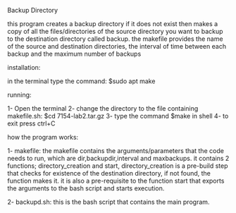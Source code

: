  Backup Directory
 
 this program creates a backup directory if it does not exist then makes a copy of all the files/directories of the source directory you want to backup to the destination directory called backup.
 the makefile provides the name of the source and destination directories, the interval of time between each backup and the maximum number of backups
 
 installation:
 
 in the terminal type the command:
 $sudo apt make
  
 running:
 
 1- Open the terminal
 2- change the directory to the file containing makefile.sh:
  $cd 7154-lab2.tar.gz
 3- type the command $make in shell
 4- to exit press ctrl+C
 
 how the program works:
 
  1- makefile:
the makefile contains the arguments/parameters that the code needs to run,
which are dir,backupdir,interval and maxbackups.
it contains 2 functions; directory_creation and start, directory_creation   is a pre-build step that checks for existence of the destination directory, if not found, the function makes it. it is also a pre-requisite to the function start that exports the arguments to the bash script and starts execution.

  2- backupd.sh:
 this is the bash script that contains the main program.

 
 
 
  
  

 
 
 
 
